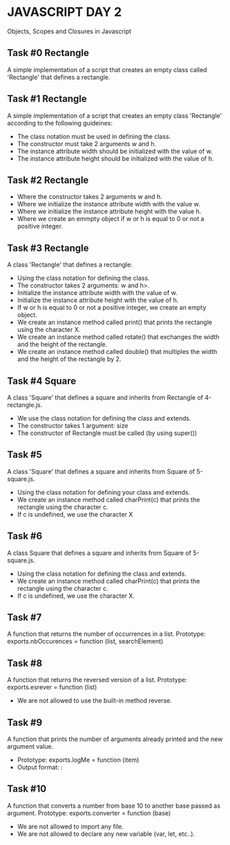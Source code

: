 # JAVASCRIPT DAY 2
Objects, Scopes and Closures in Javascript

## Task #0 Rectangle
A simple implementation of a script that creates an  empty class called 'Rectangle' that defines a rectangle.

## Task #1 Rectangle
A simple implementation of a script that creates an empty class 'Rectangle' according to the following guideines:
- The class notation must be used in  defining the class.
- The constructor must take 2 arguments w and h.
- The instance attribute width should be initialized with the value of w.
- The instance attribute height should be initialized with the value of h.

## Task #2 Rectangle
- Where the constructor takes 2 arguments w and h.
- Where we initialize the instance attribute width with the value w.
- Where we initialize the instance attribute height with the value h.
- Where we create an  emmpty object if w or h is equal to 0 or not a positive integer.

## Task #3 Rectangle
A class 'Rectangle' that defines a rectangle:
- Using the class notation for defining the class.
- The constructor  takes 2 arguments: w and h>.
- Initialize the instance attribute width with the value of w.
- Initialize the instance attribute height with the value of h.
- If w or h is equal to 0 or not a positive integer, we create an empty object.
- We create an instance method called print() that prints the rectangle using the character X.
- We create an instance method called rotate() that exchanges the width and the height of the rectangle.
- We create an instance method called double() that multiples the width and the height of the rectangle by 2.

## Task #4 Square
A class 'Square' that defines a square and inherits from Rectangle of 4-rectangle.js.
- We use the class notation for defining the class and extends.
- The constructor takes 1 argument: size
- The constructor of Rectangle must be called (by using super())

## Task #5 
A class 'Square' that defines a square and inherits from Square of 5-square.js.
- Using the class notation for defining your class and extends.
- We create an instance method called charPrint(c) that prints the rectangle using the character c.
- If c is undefined, we use the character X

## Task #6 
A class Square that defines a square and inherits from Square of 5-square.js.
- Using the class notation for defining the class and extends.
- We create an instance method called charPrint(c) that prints the rectangle using the character c.
- If c is undefined, we use the character X.

## Task #7
A function that returns the number of occurrences in a list.
Prototype: exports.nbOccurences = function (list, searchElement)

## Task #8
A function that returns the reversed version of a list.
Prototype: exports.esrever = function (list)
- We are not allowed to use the built-in method reverse.

## Task #9
A function that prints the number of arguments already printed and the new argument value.
- Prototype: exports.logMe = function (item)
- Output format: <number arguments already printed>: <current argument value>

## Task #10
A function that converts a number from base 10 to another base passed as argument.
Prototype: exports.converter = function (base)
- We are not allowed to import any file.
- We are not allowed to declare any new variable (var, let, etc..).
